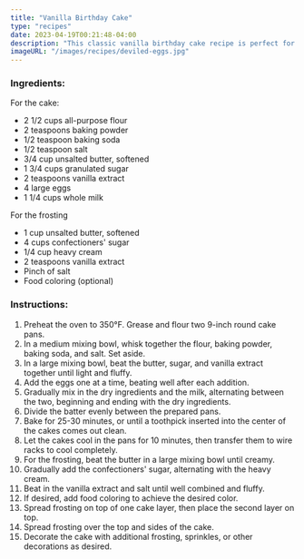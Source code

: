 ```yaml
---
title: "Vanilla Birthday Cake"
type: "recipes"
date: 2023-04-19T00:21:48-04:00
description: "This classic vanilla birthday cake recipe is perfect for any celebration. With a moist and tender crumb and sweet buttercream frosting, it's sure to impress."
imageURL: "/images/recipes/deviled-eggs.jpg"
---
```


### Ingredients:

For the cake:

- 2 1/2 cups all-purpose flour
- 2 teaspoons baking powder
- 1/2 teaspoon baking soda
- 1/2 teaspoon salt
- 3/4 cup unsalted butter, softened
- 1 3/4 cups granulated sugar
- 2 teaspoons vanilla extract
- 4 large eggs
- 1 1/4 cups whole milk

For the frosting

- 1 cup unsalted butter, softened
- 4 cups confectioners' sugar
- 1/4 cup heavy cream
- 2 teaspoons vanilla extract
- Pinch of salt
- Food coloring (optional)

### Instructions:

1. Preheat the oven to 350°F. Grease and flour two 9-inch round cake pans.
1. In a medium mixing bowl, whisk together the flour, baking powder, baking soda, and salt. Set aside.
1. In a large mixing bowl, beat the butter, sugar, and vanilla extract together until light and fluffy.
1. Add the eggs one at a time, beating well after each addition.
1. Gradually mix in the dry ingredients and the milk, alternating between the two, beginning and ending with the dry ingredients.
1. Divide the batter evenly between the prepared pans.
1. Bake for 25-30 minutes, or until a toothpick inserted into the center of the cakes comes out clean.
1. Let the cakes cool in the pans for 10 minutes, then transfer them to wire racks to cool completely.
1. For the frosting, beat the butter in a large mixing bowl until creamy.
1. Gradually add the confectioners' sugar, alternating with the heavy cream.
1. Beat in the vanilla extract and salt until well combined and fluffy.
1. If desired, add food coloring to achieve the desired color.
1. Spread frosting on top of one cake layer, then place the second layer on top.
1. Spread frosting over the top and sides of the cake.
1. Decorate the cake with additional frosting, sprinkles, or other decorations as desired.